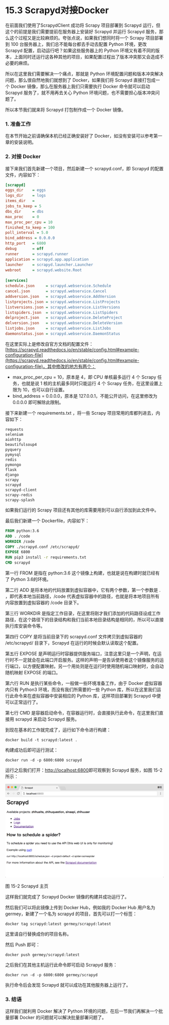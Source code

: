 # 15.3 Scrapyd对接Docker

在前面我们使用了ScrapydClient 成功将 Scrapy 项目部署到 Scrapyd 运行，但这个的前提是我们需要提前在服务器上安装好 Scrapyd 并运行 Scrapyd 服务，那么这个过程又是比较麻烦的。夸张点说，如果我们想同时将一个 Scrapy 项目部署到 100 台服务器上，我们总不能每台都去手动去配置 Python 环境，更改 Scrapyd 配置，启动运行吧？如果这些服务器上的 Python 环境又有着不同的版本，上面同时还运行这各种其他的项目，如果配置过程出了版本冲突那又会造成不必要的麻烦。

所以在这里我们需要解决一个痛点，那就是 Python 环境配置问题和版本冲突解决问题，那么很自然地我们就想到了 Docker，如果我们将 Scrapyd 直接打包成一个 Docker 镜像，那么在服务器上我们只需要执行 Docker 命令就可以启动 Scrapyd 服务了，就不用再去关心 Python 环境问题，也不需要担心版本冲突问题了。

所以本节我们就来将 Scrapyd 打包制作成一个 Docker 镜像。

### 1. 准备工作

在本节开始之前请确保本机已经正确安装好了 Docker，如没有安装可以参考第一章的安装说明。

### 2. 对接 Docker

接下来我们首先新建一个项目，然后新建一个 scrapyd.conf，即 Scrapyd 的配置文件，内容如下：

```ini
[scrapyd]
eggs_dir    = eggs
logs_dir    = logs
items_dir   =
jobs_to_keep = 5
dbs_dir     = dbs
max_proc    = 0
max_proc_per_cpu = 10
finished_to_keep = 100
poll_interval = 5.0
bind_address = 0.0.0.0
http_port   = 6800
debug       = off
runner      = scrapyd.runner
application = scrapyd.app.application
launcher    = scrapyd.launcher.Launcher
webroot     = scrapyd.website.Root

[services]
schedule.json     = scrapyd.webservice.Schedule
cancel.json       = scrapyd.webservice.Cancel
addversion.json   = scrapyd.webservice.AddVersion
listprojects.json = scrapyd.webservice.ListProjects
listversions.json = scrapyd.webservice.ListVersions
listspiders.json  = scrapyd.webservice.ListSpiders
delproject.json   = scrapyd.webservice.DeleteProject
delversion.json   = scrapyd.webservice.DeleteVersion
listjobs.json     = scrapyd.webservice.ListJobs
daemonstatus.json = scrapyd.webservice.DaemonStatus
```

在这里实际上是修改自官方文档的配置文件：[https://scrapyd.readthedocs.io/en/stable/config.html#example-configuration-file](https://scrapyd.readthedocs.io/en/stable/config.html#example-configuration-file)，其中修改的地方有两个：
* max_proc_per_cpu = 10，原本是 4，即 CPU 单核最多运行 4 个 Scrapy 任务，也就是说 1 核的主机最多同时只能运行 4 个 Scrapy 任务，在这里设置上限为 10，也可以自行设置。
* bind_address = 0.0.0.0，原本是 127.0.0.1，不能公开访问，在这里修改为 0.0.0.0 即可解除此限制。

接下来新建一个 requirements.txt ，将一些 Scrapy 项目常用的库都列进去，内容如下：

```
requests
selenium
aiohttp
beautifulsoup4
pyquery
pymysql
redis
pymongo
flask
django
scrapy
scrapyd
scrapyd-client
scrapy-redis
scrapy-splash
```

如果我们运行的 Scrapy 项目还有其他的库需要用到可以自行添加到此文件中。

最后我们新建一个 Dockerfile，内容如下：

```Dockerfile
FROM python:3.6
ADD . /code
WORKDIR /code
COPY ./scrapyd.conf /etc/scrapyd/
EXPOSE 6800
RUN pip3 install -r requirements.txt
CMD scrapyd
```

第一行 FROM 是指在 python:3.6 这个镜像上构建，也就是说在构建时就已经有了 Python 3.6的环境。

第二行 ADD 是将本地的代码放置到虚拟容器中，它有两个参数，第一个参数是 . ，即代表本地当前路径，/code 代表虚拟容器中的路径，也就是将本地项目所有内容放置到虚拟容器的 /code 目录下。

第三行 WORKDIR 是指定工作目录，在这里将刚才我们添加的代码路径设成工作路径，在这个路径下的目录结构和我们当前本地目录结构是相同的，所以可以直接执行库安装命令等。

第四行 COPY 是将当前目录下的 scrapyd.conf 文件拷贝到虚拟容器的 /etc/scrapyd/ 目录下，Scrapyd 在运行的时候会默认读取这个配置。

第五行 EXPOSE 是声明运行时容器提供服务端口，注意这里只是一个声明，在运行时不一定就会在此端口开启服务。这样的声明一是告诉使用者这个镜像服务的运行端口，以方便配置映射。另一个用处则是在运行时使用随机端口映射时，会自动随机映射 EXPOSE 的端口。

第六行 RUN 是执行某些命令，一般做一些环境准备工作，由于 Docker 虚拟容器内只有 Python3 环境，而没有我们所需要的一些 Python 库，所以在这里我们运行此命令来在虚拟容器中安装相应的 Python 库，这样项目部署到 Scrapyd 中便可以正常运行了。

第七行 CMD 是容器启动命令，在容器运行时，会直接执行此命令，在这里我们直接用 scrapyd 来启动 Scrapyd 服务。

到现在基本的工作就完成了，运行如下命令进行构建：

```
docker build -t scrapyd:latest .
```

构建成功后即可运行测试：

```
docker run -d -p 6800:6800 scrapyd
```

运行之后我们打开：[http://localhost:6800](http://localhost:6800)即可观察到 Scrapyd 服务，如图 15-2 所示：

![](./pictures/15-2.png)

图 15-2 Scrapyd 主页

这样我们就完成了 Scrapyd Docker 镜像的构建并成功运行了。

然后我们可以将此镜像上传到 Docker Hub，例如我的 Docker Hub 用户名为 germey，新建了一个名为 scrapyd 的项目，首先可以打一个标签：

```
docker tag scrapyd:latest germey/scrapyd:latest
```

这里请自行替换成你的项目名称。

然后 Push 即可：

```
docker push germey/scrapyd:latest
```

之后我们在其他主机运行此命令即可启动 Scrapyd 服务：

```
docker run -d -p 6800:6800 germey/scrapyd
```

执行命令后会发现 Scrapyd 就可以成功在其他服务器上运行了。

### 3. 结语

这样我们就利用 Docker 解决了 Python 环境的问题，在后一节我们再解决一个批量部署 Docker 的问题就可以解决批量部署问题了。